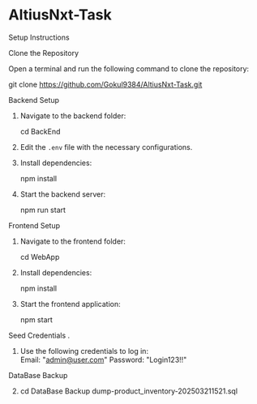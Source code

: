 # AltiusNxt-Task

Setup Instructions

Clone the Repository  

Open a terminal and run the following command to clone the repository:

git clone https://github.com/Gokul9384/AltiusNxt-Task.git


Backend Setup 

1. Navigate to the backend folder:  

   cd BackEnd

2. Edit the `.env` file with the necessary configurations.  

3. Install dependencies:  

   npm install

4. Start the backend server:  

   npm run start


Frontend Setup  

1. Navigate to the frontend folder:  

   cd WebApp

2. Install dependencies:  

   npm install

3. Start the frontend application:  

   npm start


Seed Credentials  .

1. Use the following credentials to log in:  
  Email: "admin@user.com"
  Password:  "Login123!!"  

DataBase Backup

2. cd DataBase Backup
       dump-product_inventory-202503211521.sql

